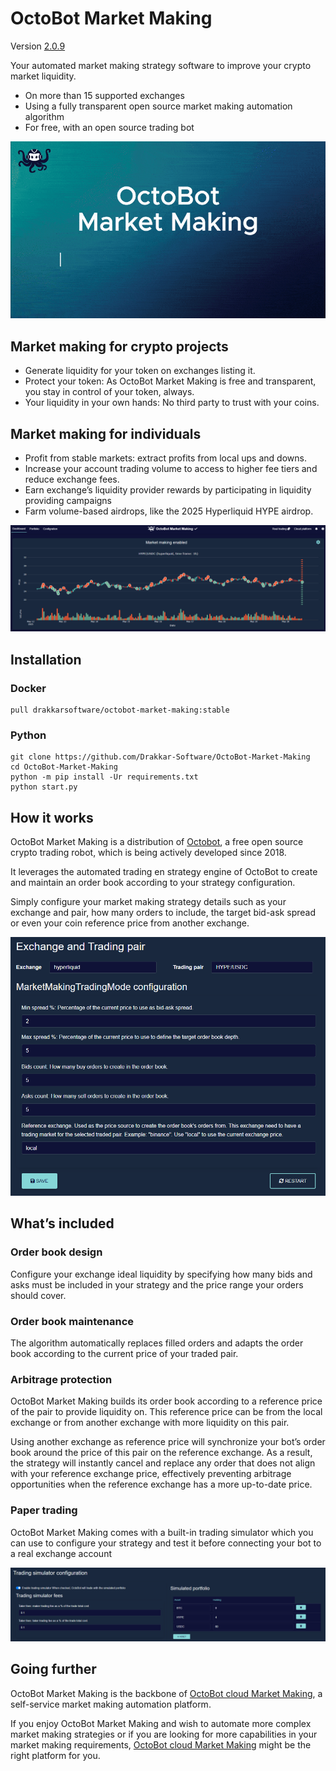 # OctoBot Market Making

Version [2.0.9](https://github.com/Drakkar-Software/OctoBot-Market-Making/blob/master/CHANGELOG.md)

Your automated market making strategy software to improve your crypto market liquidity.

- On more than 15 supported exchanges
- Using a fully transparent open source market making automation algorithm
- For free, with an open source trading bot

![octobot market making preview](docs/octobot-market-making-preview.gif)

## Market making for crypto projects

- Generate liquidity for your token on exchanges listing it.
- Protect your token: As OctoBot Market Making is free and transparent, you stay in control of your token, always.
- Your liquidity in your own hands: No third party to trust with your coins.

## Market making for individuals

- Profit from stable markets: extract profits from local ups and downs.
- Increase your account trading volume to access to higher fee tiers and reduce exchange fees.
- Earn exchange’s liquidity provider rewards by participating in liquidity providing campaigns
- Farm volume-based airdrops, like the 2025 Hyperliquid HYPE airdrop.

![octobot market making dashboard with buy and sell orders](docs/octobot-market-making-dashboard-with-buy-and-sell-orders.png)

## Installation

### Docker

```shell
pull drakkarsoftware/octobot-market-making:stable
```

### Python

```shell
git clone https://github.com/Drakkar-Software/OctoBot-Market-Making
cd OctoBot-Market-Making
python -m pip install -Ur requirements.txt
python start.py
```

## How it works

OctoBot Market Making is a distribution of [Octobot](https://github.com/Drakkar-Software/OctoBot), a free open source crypto trading robot, which is being actively developed since 2018.

It leverages the automated trading en strategy engine of OctoBot to create and maintain an order book according to your strategy configuration.

Simply configure your market making strategy details such as your exchange and pair, how many orders to include, the target bid-ask spread or even your coin reference price from another exchange.

![octobot market making strategy configuration](docs/octobot-market-making-strategy-configuration.png)

## What’s included

### Order book design

Configure your exchange ideal liquidity by specifying how many bids and asks must be included in your strategy and the price range your orders should cover.

### Order book maintenance

The algorithm automatically replaces filled orders and adapts the order book according to the current price of your traded pair.

### Arbitrage protection

OctoBot Market Making builds its order book according to a reference price of the pair to provide liquidity on. This reference price can be from the local exchange or from another exchange with more liquidity on this pair.

Using another exchange as reference price will synchronize your bot’s order book around the price of this pair on the reference exchange. As a result, the strategy will instantly cancel and replace any order that does not align with your reference exchange price, effectively preventing arbitrage opportunities when the reference exchange has a more up-to-date price.

### Paper trading

OctoBot Market Making comes with a built-in trading simulator which you can use to configure your strategy and test it before connecting your bot to a real exchange account

![octobot market making paper trading configuration](docs/octobot-market-making-paper-trading-configuration.png)

## Going further

OctoBot Market Making is the backbone of [OctoBot cloud Market Making](https://market-making.octobot.cloud/?utm_source=github&utm_medium=dk&utm_campaign=regular_open_source_content&utm_content=going_further_1), a self-service market making automation platform. 

If you enjoy OctoBot Market Making and wish to automate more complex market making strategies or if you are looking for more capabilities in your market making requirements, [OctoBot cloud Market Making](https://market-making.octobot.cloud/?utm_source=github&utm_medium=dk&utm_campaign=regular_open_source_content&utm_content=going_further_2) might be the right platform for you.